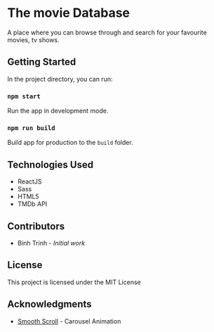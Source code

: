 # The movie Database

A place where you can browse through and search for your favourite movies, tv shows.

## Getting Started

In the project directory, you can run:

### `npm start`

Run the app in development mode.

### `npm run build`

Build app for production to the `build` folder.

## Technologies Used

- ReactJS
- Sass
- HTML5
- TMDb API

## Contributors

- Binh Trinh - <i>Initial work </i>

## License

This project is licensed under the MIT License

## Acknowledgments

- <a href="https://github.com/cferdinandi/smooth-scroll">Smooth Scroll</a> - Carousel Animation
